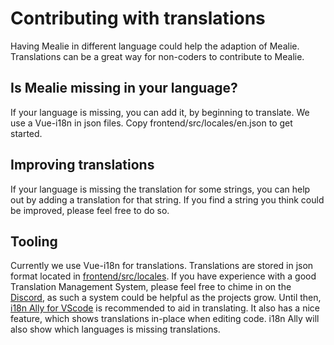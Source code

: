 # Contributing with translations

Having Mealie in different language could help the adaption of Mealie. Translations can be a great way for non-coders to contribute to Mealie.

## Is Mealie missing in your language?
If your language is missing, you can add it, by beginning to translate. We use a Vue-i18n in json files. Copy frontend/src/locales/en.json to get started.

## Improving translations
If your language is missing the translation for some strings, you can help out by adding a translation for that string. If you find a string you think could be improved, please feel free to do so. 

## Tooling
Currently we use Vue-i18n for translations. Translations are stored in json format located in [frontend/src/locales](https://github.com/hay-kot/mealie/tree/master/frontend/src/locales).
If you have experience with a good Translation Management System, please feel free to chime in on the [Discord](https://discord.gg/R6QDyJgbD2), as such a system could be helpful as the projects grow.
Until then, [i18n Ally for VScode](https://marketplace.visualstudio.com/items?itemName=antfu.i18n-ally) is recommended to aid in translating. It also has a nice feature, which shows translations in-place when editing code.
i18n Ally will also show which languages is missing translations.